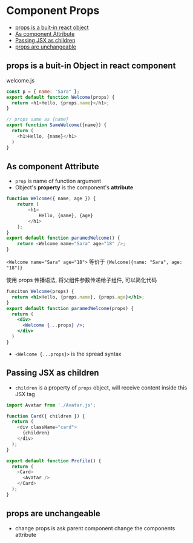 # Component Props

- [props is a buit-in react object](#props-is-a-buit-in-react-object)
- [As component Attribute](#as-component-attribute)
- [Passing JSX as children](#passing-jsx-as-children)
- [props are unchangeable](#props-are-unchangeable)

## props is a buit-in Object in react component

welcome.js

```js
const p = { name: "Sara" };
export default function Welcome(props) {
  return <h1>Hello, {props.name}</h1>;
}

// props same as {name}
export function SameWelcome({name}) {
  return (
    <h1>Hello, {name}</h1>
  )
}
```

## As component Attribute

- `prop` is name of function argument
-  Object's **property** is the component's **attribute**

```js
function Welcome({ name, age }) {
    return (
        <h1>
            Hello, {name}, {age}
        </h1>
    );
}
export default function paramedWelcome() {
    return <Welcome name="Sara" age="18" />;
}
```

`<Welcome name="Sara" age="18">` 等价于 `{Welcome({name: "Sara", age: "18")} `

使用 props 传播语法, 将父组件参数传递给子组件, 可以简化代码

```jsx
funciton Welcome(props) {
  return <h1>Hello, {props.name}, {props.age}</h1>;
}
export default function paramedWelcome(props) {
  return (
    <div>
      <Welcome {...props} />;
    </div>
  )
}
```

-   `<Welcome {...props}>` is the spread syntax

## Passing JSX as children

- `children` is a property of `props` object, will receive content inside this JSX tag

```js
import Avatar from './Avatar.js';

function Card({ children }) {
  return (
    <div className="card">
      {children}
    </div>
  );
}

export default function Profile() {
  return (
    <Card>
      <Avatar />
    </Card>
  );
}
```

## props are unchangeable

- change props is ask parent component change the components attribute


